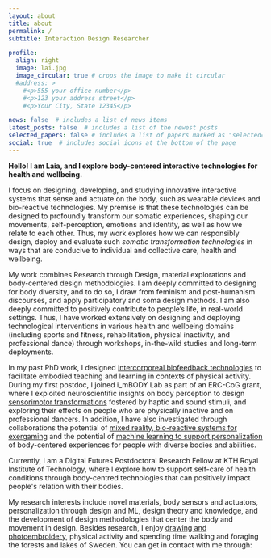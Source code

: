 ```yaml
---
layout: about
title: about
permalink: /
subtitle: Interaction Design Researcher

profile:
  align: right
  image: lai.jpg
  image_circular: true # crops the image to make it circular
  #address: >
    #<p>555 your office number</p>
    #<p>123 your address street</p>
    #<p>Your City, State 12345</p>

news: false  # includes a list of news items
latest_posts: false  # includes a list of the newest posts
selected_papers: false # includes a list of papers marked as "selected={true}"
social: true  # includes social icons at the bottom of the page
---
```


**Hello! I am Laia, and I explore body-centered interactive technologies for health and wellbeing.**

I focus on designing, developing, and studying innovative interactive systems that sense and actuate on the body, such as wearable devices and bio-reactive technologies. My premise is that these technologies can be designed to profoundly transform our somatic experiences, shaping our movements, self-perception, emotions and identity, as well as how we relate to each other. Thus, my work explores how we can responsibly design, deploy and evaluate such _somatic transformation technologies_ in ways that are conducive to individual and collective care, health and wellbeing.

My work combines Research through Design, material explorations and body-centered design methodologies. I am deeply committed to designing for body diversity, and to do so, I draw from feminism and post-humanism discourses, and apply participatory and soma design methods. I am also deeply committed to positively contribute to people’s life, in real-world settings. Thus, I have worked extensively on designing and deploying technological interventions in various health and wellbeing domains (including sports and fitness, rehabilitation, physical inactivity, and professional dance) through workshops, in-the-wild studies and long-term deployments.

In my past PhD work, I designed [intercorporeal biofeedback technologies](https://dl.acm.org/doi/10.1145/3582428) to facilitate embodied teaching and learning in contexts of physical activity. During my first postdoc, I joined i_mBODY Lab as part of an ERC-CoG grant, where I exploited neuroscientific insights on body perception to design [sensorimotor transformations](https://dl.acm.org/doi/abs/10.1145/3623509.3633373) fostered by haptic and sound stimuli, and exploring their effects on people who are physically inactive and on professional dancers. In addition, I have also investigated through collaborations the potential of [mixed reality, bio-reactive systems for exergaming](https://dl.acm.org/doi/abs/10.1145/3290605.3300318) and the potential of [machine learning to support personalization](laiatv.github.io/projects/3_project-MovAI) of body-centered experiences for people with diverse bodies and abilities.

Currently, I am a Digital Futures Postdoctoral Research Fellow at KTH Royal Institute of Technology, where I explore how to support self-care of health conditions through body-centred technologies that can positively impact people's relation with their bodies. 

My research interests include novel materials, body sensors and actuators, personalization through design and ML, design theory and knowledge, and the development of design methodologies that center the body and movement in design. Besides research, I enjoy [drawing and photoembroidery](https://www.instagram.com/laia.trmvdl/), physical activity and spending time walking and foraging the forests and lakes of Sweden. You can get in contact with me through:
